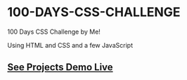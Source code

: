 # 100-DAYS-CSS-CHALLENGE
100 Days CSS Challenge by Me!

Using HTML and CSS and a few JavaScript


## [See Projects Demo Live](https://progali007.github.io/100-DAYS-CSS-CHALLENGE/)
